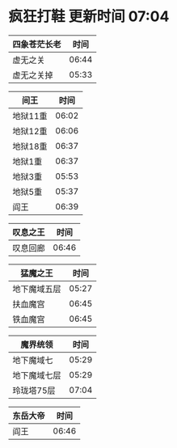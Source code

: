 # 疯狂打鞋 更新时间 07:04

| 四象苍茫长老   | 时间    |
|--------|-------|
| 虚无之关 | 06:44 |
| 虚无之关掉 | 05:33 |

| 间王   | 时间    |
|--------|-------|
| 地狱11重 | 06:02 |
| 地狱12重 | 06:06 |
| 地狱18重 | 06:37 |
| 地狱1重 | 06:37 |
| 地狱3重 | 05:53 |
| 地狱5重 | 05:37 |
| 阎王 | 06:39 |

| 叹息之王   | 时间    |
|--------|-------|
| 叹息回廊 | 06:46 |

| 猛魔之王   | 时间    |
|--------|-------|
| 地下魔域五层 | 05:27 |
| 扶血魔宫 | 06:45 |
| 铁血魔宫 | 06:45 |

| 魔界统领   | 时间    |
|--------|-------|
| 地下魔域七 | 05:29 |
| 地下魔域七层 | 05:29 |
| 玲珑塔75层 | 07:04 |

| 东岳大帝   | 时间    |
|--------|-------|
| 阎王 | 06:46 |